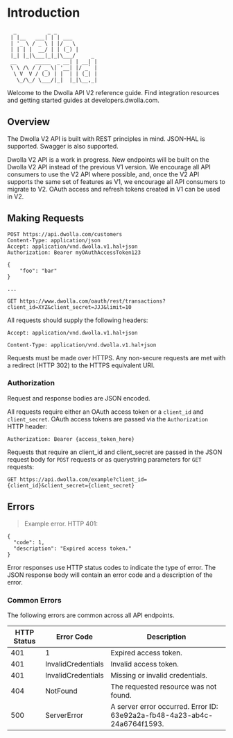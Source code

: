 # Introduction
```
  _          _ _             
 | |__   ___| | | ___        
 | '_ \ / _ \ | |/ _ \       
 | | | |  __/ | | (_) |      
 |_| |_|\___|_|_|\___/     _ 
 __      _____  _ __| | __| |
 \ \ /\ / / _ \| '__| |/ _` |
  \ V  V / (_) | |  | | (_| |
   \_/\_/ \___/|_|  |_|\__,_|

```

Welcome to the Dwolla API V2 reference guide.  Find integration resources and getting started guides at developers.dwolla.com.

## Overview

The Dwolla V2 API is built with REST principles in mind.  JSON-HAL is supported.  Swagger is also supported.

Dwolla V2 API is a work in progress.  New endpoints will be built on the Dwolla V2 API instead of the previous V1 version.  We encourage all API consumers to use the V2 API where possible, and, once the V2 API supports the same set of features as V1, we encourage all API consumers to migrate to V2.  OAuth access and refresh tokens created in V1 can be used in V2.

## Making Requests

```shell
POST https://api.dwolla.com/customers
Content-Type: application/json
Accept: application/vnd.dwolla.v1.hal+json
Authorization: Bearer myOAuthAccessToken123

{
	"foo": "bar"
}
```

```shell
...

GET https://www.dwolla.com/oauth/rest/transactions?client_id=XYZ&client_secret=JJJ&limit=10
```

All requests should supply the following headers:

`Accept: application/vnd.dwolla.v1.hal+json`

`Content-Type: application/vnd.dwolla.v1.hal+json`

Requests must be made over HTTPS.  Any non-secure requests are met with a redirect (HTTP 302) to the HTTPS equivalent URI.

### Authorization

Request and response bodies are JSON encoded.

All requests require either an OAuth access token or a `client_id` and `client_secret`.  OAuth access tokens are passed via the `Authorization` HTTP header:

`Authorization: Bearer {access_token_here}`

Requests that require an client_id and client_secret are passed in the JSON request body for `POST` requests or as querystring parameters for `GET` requests:

`GET https://api.dwolla.com/example?client_id={client_id}&client_secret={client_secret}`


## Errors

> Example error.  HTTP 401:

```shell
{
  "code": 1,
  "description": "Expired access token."
}
```


Error responses use HTTP status codes to indicate the type of error.  The JSON response body will contain an error code and a description of the error.


### Common Errors
The following errors are common across all API endpoints.

| HTTP Status | Error Code | Description
|-------------|------|-------------
| 401 | 1 | Expired access token. |
| 401 | InvalidCredentials | Invalid access token. |
| 401 | InvalidCredentials | Missing or invalid credentials. |
| 404 | NotFound | The requested resource was not found. |
| 500 | ServerError | A server error occurred. Error ID: 63e92a2a-fb48-4a23-ab4c-24a6764f1593. |
